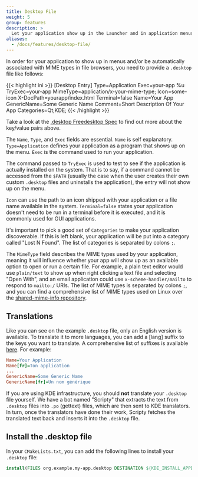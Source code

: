 ```yaml
---
title: Desktop File
weight: 5
group: features
description: >
  Let your application show up in the Launcher and in application menus.
aliases:
  - /docs/features/desktop-file/
---
```


In order for your application to show up in menus and/or be automatically associated with MIME types in file browsers, you need to provide a `.desktop` file like follows: 

{{< highlight ini >}}
[Desktop Entry]
Type=Application
Exec=your-app %u
TryExec=your-app
MimeType=application/x-your-mime-type;
Icon=some-icon
X-DocPath=yourapp/index.html
Terminal=false
Name=Your App
GenericName=Some Generic Name
Comment=Short Description Of Your App
Categories=Qt;KDE;
{{< /highlight >}}

Take a look at the [.desktop Freedesktop Spec](http://standards.freedesktop.org/desktop-entry-spec/latest/) to find out more about the key/value pairs above.

The `Name`, `Type`, and `Exec` fields are essential. `Name` is self explanatory. `Type=Application` defines your application as a program that shows up on the menu. `Exec` is the command used to run your application.

The command passed to `TryExec` is used to test to see if the application is actually installed on the system. That is to say, if a command cannot be accessed from the `$PATH` (usually the case when the user creates their own custom `.desktop` files and uninstalls the application), the entry will not show up on the menu.

`Icon` can use the path to an icon shipped with your application or a file name available in the system. `Terminal=false` states your application doesn't need to be run in a terminal before it is executed, and it is commonly used for GUI applications.

It's important to pick a good set of `Categories` to make your application discoverable. If this is left blank, your application will be put into a category called "Lost N Found". The list of categories is separated by colons `;`. 

The `MimeType` field describes the MIME types used by your application, meaning it will influence whether your app will show up as an available option to open or run a certain file. For example, a plain text editor would use `plain/text` to show up when right clicking a text file and selecting "Open With", and an email application could use `x-scheme-handler/mailto` to respond to `mailto:/` URIs. The list of MIME types is separated by colons `;`, and you can find a comprehensive list of MIME types used on Linux over the [shared-mime-info repository](https://gitlab.freedesktop.org/xdg/shared-mime-info).

## Translations

Like you can see on the example `.desktop` file, only an English version is available. To translate it to more languages, you can add a [lang] suffix to the keys you want to translate. A comprehensive list of suffixes is available [here](https://l10n.kde.org/teams-list.php). For example:

```ini
Name=Your Application
Name[fr]=Ton application
...
GenericName=Some Generic Name
GenericName[fr]=Un nom générique
```

If you are using KDE infrastructure, you should **not** translate your `.desktop` file yourself. We have a bot named "Scripty" that extracts the text from `.desktop` files into `.po` (gettext) files, which are then sent to KDE translators. In turn, once the translators have done their work, Scripty fetches the translated text back and inserts it into the `.desktop` file.

## Install the .desktop file

In your `CMakeLists.txt`, you can add the following lines to install your `.desktop` file:

```cmake
install(FILES org.example.my-app.desktop DESTINATION ${KDE_INSTALL_APPDIR})
```

